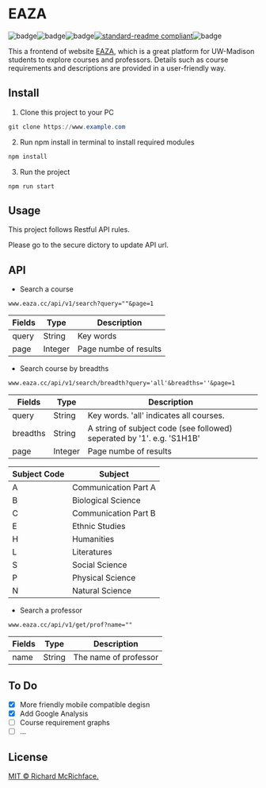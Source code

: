 #  EAZA

![badge](https://img.shields.io/badge/EAZA-Frontend-critical)![badge](https://img.shields.io/david/cbian03/EAZA-WEB)![badge](https://img.shields.io/github/license/cbian03/EAZA-WEB)[![standard-readme compliant](https://img.shields.io/badge/readme%20style-standard-brightgreen.svg?style=flat-square)](https://github.com/RichardLitt/standard-readme)![badge](https://img.shields.io/github/last-commit/cbian03/EAZA-WEB)

This a frontend of website [EAZA](https://www.eaza.cc), which is a great platform for UW-Madison students to explore courses and professors. Details such as course requirements and descriptions are provided in a user-friendly way.



## Install

1. Clone this project to your PC

```powershell
git clone https://www.example.com
```

2. Run npm install in terminal to install required modules

```powershell
npm install
```

3. Run the project

```
npm run start
```

## Usage

This project follows Restful API rules. 

Please go to the secure dictory to update API url.

## API

* Search a course

```
www.eaza.cc/api/v1/search?query=""&page=1
```

| Fields | Type    | Description           |
| :----- | ------- | --------------------- |
| query  | String  | Key words             |
| page   | Integer | Page numbe of results |

* Search course by breadths

```
www.eaza.cc/api/v1/search/breadth?query='all'&breadths=''&page=1
```

| Fields   | Type    | Description                                                  |
| -------- | ------- | ------------------------------------------------------------ |
| query    | String  | Key words. 'all' indicates all courses.                      |
| breadths | String  | A string of subject code (see followed) seperated by '1'. e.g. 'S1H1B' |
| page     | Integer | Page numbe of results                                        |

| Subject Code | Subject              |
| ------------ | -------------------- |
| A            | Communication Part A |
| B            | Biological Science   |
| C            | Communication Part B |
| E            | Ethnic Studies       |
| H            | Humanities           |
| L            | Literatures          |
| S            | Social Science       |
| P            | Physical Science     |
| N            | Natural Science      |

* Search a professor

```
www.eaza.cc/api/v1/get/prof?name=""
```

| Fields | Type   | Description           |
| ------ | ------ | --------------------- |
| name   | String | The name of professor |



## To Do

- [x] More friendly mobile compatible degisn
- [x] Add Google Analysis
- [ ] Course requirement graphs
- [ ] ...

## License

[MIT © Richard McRichface.](../LICENSE)